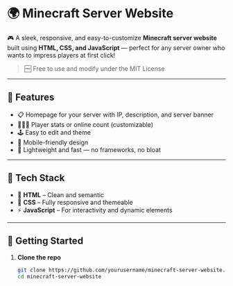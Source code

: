 # 🌍 Minecraft Server Website

🎮 A sleek, responsive, and easy-to-customize **Minecraft server website** built using **HTML, CSS, and JavaScript** — perfect for any server owner who wants to impress players at first click!

> 🆓 Free to use and modify under the MIT License

---

## 🌟 Features

- 📋 Homepage for your server with IP, description, and server banner  
- 🧑‍🤝‍🧑 Player stats or online count (customizable)  
- 🕹️ Easy to edit and theme  
- 📱 Mobile-friendly design  
- 🚀 Lightweight and fast — no frameworks, no bloat  

---

## 🔧 Tech Stack

- 🧱 **HTML** – Clean and semantic  
- 🎨 **CSS** – Fully responsive and themeable  
- ⚡ **JavaScript** – For interactivity and dynamic elements  

---

## 🚀 Getting Started

1. **Clone the repo**  
   ```bash
   git clone https://github.com/yourusername/minecraft-server-website.git
   cd minecraft-server-website

